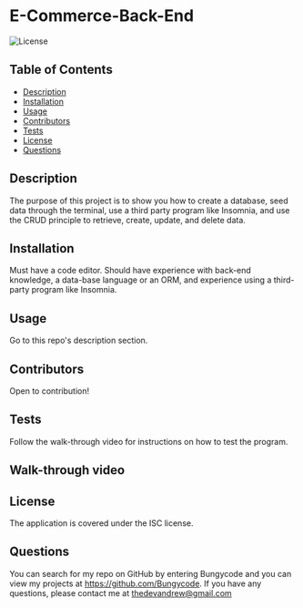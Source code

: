 # E-Commerce-Back-End

  ![License](https://img.shields.io/badge/License-ISC-yellow)

  ## Table of Contents
  * [Description](#description)
  * [Installation](#installation)
  * [Usage](#usage)
  * [Contributors](#contribution)
  * [Tests](#test)
  * [License](#license)
  * [Questions](#questions)
  
  ## Description 
  The purpose of this project is to show you how to create a database, seed data through the terminal, use a third party program like Insomnia, and use the CRUD principle to retrieve, create, update, and delete data.
  
  ## Installation 
  Must have a code editor. Should have experience with back-end knowledge, a data-base language or an ORM, and experience using a third-party program like Insomnia.

  ## Usage 
  Go to this repo's description section.

  ## Contributors
  Open to contribution!

  ## Tests
  Follow the walk-through video for instructions on how to test the program.

  ## Walk-through video

  

  ## License 
  The application is covered under the ISC license.

  ## Questions
  You can search for my repo on GitHub by entering Bungycode and you can view my projects at https://github.com/Bungycode. If you have any questions, please contact me at thedevandrew@gmail.com


